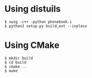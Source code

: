 # Using distuils

```
$ swig -c++ -python phonebook.i
$ python3 setup.py build_ext --inplace
```

# Using CMake

```
$ mkdir build
$ cd build
$ cmake ..
$ make
```
